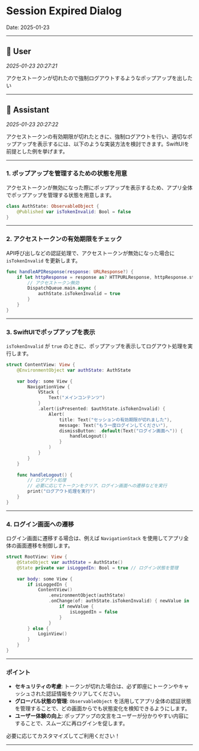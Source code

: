 # Session Expired Dialog

Date: 2025-01-23

---

## 👤 User
*2025-01-23 20:27:21*

アクセストークンが切れたので強制ログアウトするようなポップアップを出したい

---

## 🤖 Assistant
*2025-01-23 20:27:22*

アクセストークンの有効期限が切れたときに、強制ログアウトを行い、適切なポップアップを表示するには、以下のような実装方法を検討できます。SwiftUIを前提とした例を挙げます。

---

### 1. **ポップアップを管理するための状態を用意**
アクセストークンが無効になった際にポップアップを表示するため、アプリ全体でポップアップを管理する状態を用意します。

```swift
class AuthState: ObservableObject {
    @Published var isTokenInvalid: Bool = false
}
```

---

### 2. **アクセストークンの有効期限をチェック**
API呼び出しなどの認証処理で、アクセストークンが無効になった場合に `isTokenInvalid` を更新します。

```swift
func handleAPIResponse(response: URLResponse?) {
    if let httpResponse = response as? HTTPURLResponse, httpResponse.statusCode == 401 {
        // アクセストークン無効
        DispatchQueue.main.async {
            authState.isTokenInvalid = true
        }
    }
}
```

---

### 3. **SwiftUIでポップアップを表示**
`isTokenInvalid` が `true` のときに、ポップアップを表示してログアウト処理を実行します。

```swift
struct ContentView: View {
    @EnvironmentObject var authState: AuthState
    
    var body: some View {
        NavigationView {
            VStack {
                Text("メインコンテンツ")
            }
            .alert(isPresented: $authState.isTokenInvalid) {
                Alert(
                    title: Text("セッションの有効期限が切れました"),
                    message: Text("もう一度ログインしてください"),
                    dismissButton: .default(Text("ログイン画面へ")) {
                        handleLogout()
                    }
                )
            }
        }
    }
    
    func handleLogout() {
        // ログアウト処理
        // 必要に応じてトークンをクリア、ログイン画面への遷移などを実行
        print("ログアウト処理を実行")
    }
}
```

---

### 4. **ログイン画面への遷移**
ログイン画面に遷移する場合は、例えば `NavigationStack` を使用してアプリ全体の画面遷移を制御します。

```swift
struct RootView: View {
    @StateObject var authState = AuthState()
    @State private var isLoggedIn: Bool = true // ログイン状態を管理
    
    var body: some View {
        if isLoggedIn {
            ContentView()
                .environmentObject(authState)
                .onChange(of: authState.isTokenInvalid) { newValue in
                    if newValue {
                        isLoggedIn = false
                    }
                }
        } else {
            LoginView()
        }
    }
}
```

---

### ポイント

- **セキュリティの考慮**: トークンが切れた場合は、必ず即座にトークンやキャッシュされた認証情報をクリアしてください。
- **グローバル状態の管理**: `ObservableObject` を活用してアプリ全体の認証状態を管理することで、どの画面からでも状態変化を検知できるようにします。
- **ユーザー体験の向上**: ポップアップの文言をユーザーが分かりやすい内容にすることで、スムーズに再ログインを促します。

必要に応じてカスタマイズしてご利用ください！

---
